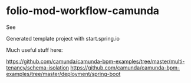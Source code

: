 # folio-mod-workflow-camunda
See 

Generated template project with start.spring.io

Much useful stuff here:

https://github.com/camunda/camunda-bpm-examples/tree/master/multi-tenancy/schema-isolation
https://github.com/camunda/camunda-bpm-examples/tree/master/deployment/spring-boot

